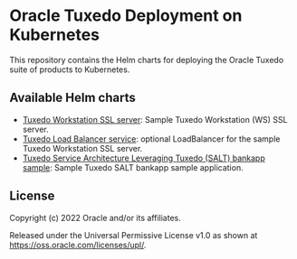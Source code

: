 # Oracle Tuxedo Deployment on Kubernetes

This repository contains the Helm charts for deploying the Oracle Tuxedo suite of products to Kubernetes.

## Available Helm charts

* [Tuxedo Workstation SSL server](./charts/tuxedo-ws): Sample Tuxedo Workstation (WS) SSL server.
* [Tuxedo Load Balancer service](./charts/tuxedo-lb): optional LoadBalancer for the sample Tuxedo Workstation SSL server.
* [Tuxedo Service Architecture Leveraging Tuxedo (SALT) bankapp sample](./charts/tuxedo-bankapp): Sample Tuxedo SALT bankapp sample application.


## License

Copyright (c) 2022 Oracle and/or its affiliates.

Released under the Universal Permissive License v1.0 as shown at <https://oss.oracle.com/licenses/upl/>.

